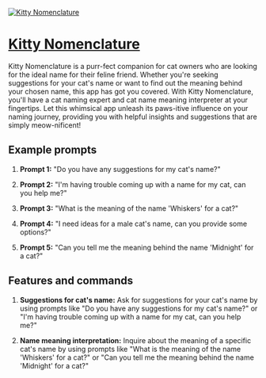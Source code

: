 [![Kitty Nomenclature](https://files.oaiusercontent.com/file-cvi3WtmUcFgGOs30A6VN7Scs?se=2123-10-17T17%3A36%3A36Z&sp=r&sv=2021-08-06&sr=b&rscc=max-age%3D31536000%2C%20immutable&rscd=attachment%3B%20filename%3D2d718451-87b8-47cc-ba53-fccbf20ad9ac.png&sig=C65vvd9n0oV/JfJc4UT%2BbUDq186gZQrJMrzFtq8c94M%3D)](https://chat.openai.com/g/g-ekmB58J8M-kitty-nomenclature)

# [Kitty Nomenclature](https://chat.openai.com/g/g-ekmB58J8M-kitty-nomenclature)

Kitty Nomenclature is a purr-fect companion for cat owners who are looking for the ideal name for their feline friend. Whether you're seeking suggestions for your cat's name or want to find out the meaning behind your chosen name, this app has got you covered. With Kitty Nomenclature, you'll have a cat naming expert and cat name meaning interpreter at your fingertips. Let this whimsical app unleash its paws-itive influence on your naming journey, providing you with helpful insights and suggestions that are simply meow-nificent!

## Example prompts

1. **Prompt 1:** "Do you have any suggestions for my cat's name?"

2. **Prompt 2:** "I'm having trouble coming up with a name for my cat, can you help me?"

3. **Prompt 3:** "What is the meaning of the name 'Whiskers' for a cat?"

4. **Prompt 4:** "I need ideas for a male cat's name, can you provide some options?"

5. **Prompt 5:** "Can you tell me the meaning behind the name 'Midnight' for a cat?"

## Features and commands

1. **Suggestions for cat's name:** Ask for suggestions for your cat's name by using prompts like "Do you have any suggestions for my cat's name?" or "I'm having trouble coming up with a name for my cat, can you help me?"

2. **Name meaning interpretation:** Inquire about the meaning of a specific cat's name by using prompts like "What is the meaning of the name 'Whiskers' for a cat?" or "Can you tell me the meaning behind the name 'Midnight' for a cat?"